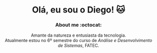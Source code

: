 # <div align="center"> Olá, eu sou o Diego! :cat:

### <div align="center"> About me    :octocat:
 <div align="center">
  
 Amante da natureza e entusiasta da tecnologia. <br>
  Atualmente estou no 6º semestre do curso de <i> Análise e Desenvolvimento de Sistemas</i>, FATEC.<br><br><br>






